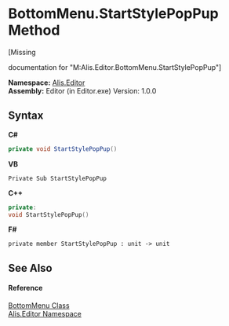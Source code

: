 # BottomMenu.StartStylePopPup Method 
 

\[Missing <summary> documentation for "M:Alis.Editor.BottomMenu.StartStylePopPup"\]

**Namespace:**&nbsp;<a href="b150ade4-39de-a232-5f06-d3cdc1b2c538">Alis.Editor</a><br />**Assembly:**&nbsp;Editor (in Editor.exe) Version: 1.0.0

## Syntax

**C#**<br />
``` C#
private void StartStylePopPup()
```

**VB**<br />
``` VB
Private Sub StartStylePopPup
```

**C++**<br />
``` C++
private:
void StartStylePopPup()
```

**F#**<br />
``` F#
private member StartStylePopPup : unit -> unit 

```


## See Also


#### Reference
<a href="29b2535b-eddd-1bef-fb4c-256859f2db11">BottomMenu Class</a><br /><a href="b150ade4-39de-a232-5f06-d3cdc1b2c538">Alis.Editor Namespace</a><br />